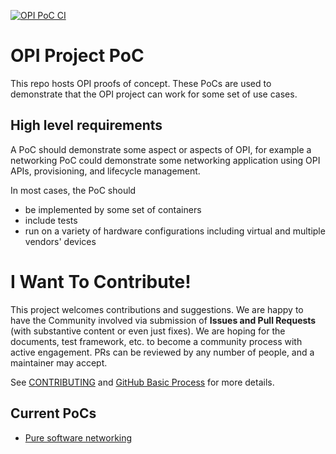 [![OPI PoC CI](https://github.com/opiproject/opi-poc/actions/workflows/poc.yml/badge.svg)](https://github.com/opiproject/opi-poc/actions/workflows/poc.yml)

# OPI Project PoC

This repo hosts OPI proofs of concept.  These PoCs are used to demonstrate that
the OPI project can work for some set of use cases.

## High level requirements

A PoC should demonstrate some aspect or aspects of OPI, for example a networking
PoC could demonstrate some networking application using OPI APIs, provisioning,
and lifecycle management.

In most cases, the PoC should
* be implemented by some set of containers
* include tests
* run on a variety of hardware configurations including virtual and multiple
  vendors' devices

# I Want To Contribute!

This project welcomes contributions and suggestions.  We are happy to have the
Community involved via submission of **Issues and Pull Requests** (with
substantive content  or even just fixes). We are hoping for the documents,
test framework, etc. to become a community process with active engagement.
PRs can be reviewed by any number of people, and a maintainer may accept.

See [CONTRIBUTING](https://github.com/opiproject/opi/blob/main/CONTRIBUTING.md)
and [GitHub Basic Process](https://github.com/opiproject/opi/blob/main/doc-github-rules.md)
for more details.
## Current PoCs

* [Pure software networking](networking/README.md)
